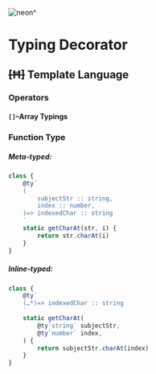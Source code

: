 ![neon^](https://placehold.it/120/c2ff23/ff23c2?text=neon^)

Typing Decorator
===

## ~~[Ħ]~~ Template Language
### Operators
#### `[]`–Array Typings

### Function Type
##### Meta-typed:
```js
class {
    @ty`
    (
        subjectStr :: string,
        index :: number,
    )=> indexedChar :: string
    `
    static getCharAt(str, i) {
        return str.charAt(i)
    }
}
```

##### Inline-typed:
```js
class {
    @ty`
    (…*)=> indexedChar :: string
    `
    static getCharAt(
        @ty`string` subjectStr,
        @ty`number` index,
    ) {
        return subjectStr.charAt(index)
    }
}
```
